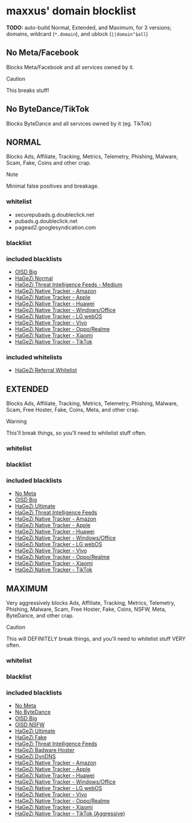 # maxxus' domain blocklist

**TODO:** auto-build Normal, Extended, and Maximum, for 3 versions; domains, wildcard (`*.domain`), and ublock (`||domain^$all`)

## No Meta/Facebook
Blocks Meta/Facebook and all services owned by it.
> [!CAUTION]
> This breaks stuff!

## No ByteDance/TikTok
Blocks ByteDance and all services owned by it (eg. TikTok)

## NORMAL
Blocks Ads, Affiliate, Tracking, Metrics, Telemetry, Phishing, Malware, Scam, Fake, Coins and other crap.
> [!NOTE]
> Minimal false positives and breakage.
### whitelist
 - securepubads.g.doubleclick.net
 - pubads.g.doubleclick.net
 - pagead2.googlesyndication.com
### blacklist
### included blacklists
 - [OISD Big](https://raw.githubusercontent.com/sjhgvr/oisd/main/domainswild2_big.txt)
 - [HaGeZi Normal](https://raw.githubusercontent.com/hagezi/dns-blocklists/main/wildcard/multi-onlydomains.txt)
 - [HaGeZi Threat Intelligence Feeds - Medium](https://raw.githubusercontent.com/hagezi/dns-blocklists/main/wildcard/tif.medium-onlydomains.txt)
 - [HaGeZi Native Tracker - Amazon](https://raw.githubusercontent.com/hagezi/dns-blocklists/main/wildcard/native.amazon-onlydomains.txt)
 - [HaGeZi Native Tracker - Apple](https://raw.githubusercontent.com/hagezi/dns-blocklists/main/wildcard/native.apple-onlydomains.txt)
 - [HaGeZi Native Tracker - Huawei](https://raw.githubusercontent.com/hagezi/dns-blocklists/main/wildcard/native.huawei-onlydomains.txt)
 - [HaGeZi Native Tracker - Windows/Office](https://raw.githubusercontent.com/hagezi/dns-blocklists/main/wildcard/native.winoffice-onlydomains.txt)
 - [HaGeZi Native Tracker - LG webOS](https://raw.githubusercontent.com/hagezi/dns-blocklists/main/wildcard/native.lgwebos.txt)
 - [HaGeZi Native Tracker - Vivo](https://raw.githubusercontent.com/hagezi/dns-blocklists/main/wildcard/native.vivo-onlydomains.txt)
 - [HaGeZi Native Tracker - Oppo/Realme](https://raw.githubusercontent.com/hagezi/dns-blocklists/main/wildcard/native.oppo-realme-onlydomains.txt)
 - [HaGeZi Native Tracker - Xiaomi](https://raw.githubusercontent.com/hagezi/dns-blocklists/main/wildcard/native.xiaomi-onlydomains.txt)
 - [HaGeZi Native Tracker - TikTok](https://raw.githubusercontent.com/hagezi/dns-blocklists/main/wildcard/native.tiktok-onlydomains.txt)
### included whitelists
 - [HaGeZi Referral Whitelist](https://github.com/hagezi/dns-blocklists/blob/main/domains/whitelist-referral.txt)

## EXTENDED
Blocks Ads, Affiliate, Tracking, Metrics, Telemetry, Phishing, Malware, Scam, Free Hoster, Fake, Coins, Meta, and other crap.
> [!WARNING]
> This'll break things, so you'll need to whitelist stuff often.
### whitelist
### blacklist
### included blacklists
 - [No Meta](#no-metafacebook)
 - [OISD Big](https://raw.githubusercontent.com/sjhgvr/oisd/main/domainswild2_big.txt)
 - [HaGeZi Ultimate](https://raw.githubusercontent.com/hagezi/dns-blocklists/main/wildcard/ultimate-onlydomains.txt)
 - [HaGeZi Threat Intelligence Feeds](https://raw.githubusercontent.com/hagezi/dns-blocklists/main/wildcard/tif-onlydomains.txt)
 - [HaGeZi Native Tracker - Amazon](https://raw.githubusercontent.com/hagezi/dns-blocklists/main/wildcard/native.amazon-onlydomains.txt)
 - [HaGeZi Native Tracker - Apple](https://raw.githubusercontent.com/hagezi/dns-blocklists/main/wildcard/native.apple-onlydomains.txt)
 - [HaGeZi Native Tracker - Huawei](https://raw.githubusercontent.com/hagezi/dns-blocklists/main/wildcard/native.huawei-onlydomains.txt)
 - [HaGeZi Native Tracker - Windows/Office](https://raw.githubusercontent.com/hagezi/dns-blocklists/main/wildcard/native.winoffice-onlydomains.txt)
 - [HaGeZi Native Tracker - LG webOS](https://raw.githubusercontent.com/hagezi/dns-blocklists/main/wildcard/native.lgwebos.txt)
 - [HaGeZi Native Tracker - Vivo](https://raw.githubusercontent.com/hagezi/dns-blocklists/main/wildcard/native.vivo-onlydomains.txt)
 - [HaGeZi Native Tracker - Oppo/Realme](https://raw.githubusercontent.com/hagezi/dns-blocklists/main/wildcard/native.oppo-realme-onlydomains.txt)
 - [HaGeZi Native Tracker - Xiaomi](https://raw.githubusercontent.com/hagezi/dns-blocklists/main/wildcard/native.xiaomi-onlydomains.txt)
 - [HaGeZi Native Tracker - TikTok](https://raw.githubusercontent.com/hagezi/dns-blocklists/main/wildcard/native.tiktok-onlydomains.txt)

## MAXIMUM
Very aggressively blocks Ads, Affiliate, Tracking, Metrics, Telemetry, Phishing, Malware, Scam, Free Hoster, Fake, Coins, NSFW, Meta, ByteDance, and other crap.
> [!CAUTION]
> This will DEFINITELY break things, and you'll need to whitelist stuff VERY often.
### whitelist
### blacklist
### included blacklists
 - [No Meta](#no-metafacebook)
 - [No ByteDance](#no-bytedancetiktok)
 - [OISD Big](https://raw.githubusercontent.com/sjhgvr/oisd/main/domainswild2_big.txt)
 - [OISD NSFW](https://raw.githubusercontent.com/sjhgvr/oisd/main/domainswild2_nsfw.txt)
 - [HaGeZi Ultimate](https://raw.githubusercontent.com/hagezi/dns-blocklists/main/wildcard/ultimate-onlydomains.txt)
 - [HaGeZi Fake](https://raw.githubusercontent.com/hagezi/dns-blocklists/main/wildcard/fake-onlydomains.txt)
 - [HaGeZi Threat Intelligence Feeds](https://raw.githubusercontent.com/hagezi/dns-blocklists/main/wildcard/tif-onlydomains.txt)
 - [HaGeZi Badware Hoster](https://raw.githubusercontent.com/hagezi/dns-blocklists/main/wildcard/hoster-onlydomains.txt)
 - [HaGeZi DynDNS](https://raw.githubusercontent.com/hagezi/dns-blocklists/main/wildcard/dyndns-onlydomains.txt)
 - [HaGeZi Native Tracker - Amazon](https://raw.githubusercontent.com/hagezi/dns-blocklists/main/wildcard/native.amazon-onlydomains.txt)
 - [HaGeZi Native Tracker - Apple](https://raw.githubusercontent.com/hagezi/dns-blocklists/main/wildcard/native.apple-onlydomains.txt)
 - [HaGeZi Native Tracker - Huawei](https://raw.githubusercontent.com/hagezi/dns-blocklists/main/wildcard/native.huawei-onlydomains.txt)
 - [HaGeZi Native Tracker - Windows/Office](https://raw.githubusercontent.com/hagezi/dns-blocklists/main/wildcard/native.winoffice-onlydomains.txt)
 - [HaGeZi Native Tracker - LG webOS](https://raw.githubusercontent.com/hagezi/dns-blocklists/main/wildcard/native.lgwebos.txt)
 - [HaGeZi Native Tracker - Vivo](https://raw.githubusercontent.com/hagezi/dns-blocklists/main/wildcard/native.vivo-onlydomains.txt)
 - [HaGeZi Native Tracker - Oppo/Realme](https://raw.githubusercontent.com/hagezi/dns-blocklists/main/wildcard/native.oppo-realme-onlydomains.txt)
 - [HaGeZi Native Tracker - Xiaomi](https://raw.githubusercontent.com/hagezi/dns-blocklists/main/wildcard/native.xiaomi-onlydomains.txt)
 - [HaGeZi Native Tracker - TikTok (Aggressive)](https://raw.githubusercontent.com/hagezi/dns-blocklists/main/wildcard/native.tiktok.extended-onlydomains.txt)
